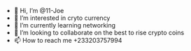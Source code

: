 - 👋 Hi, I’m @11-Joe
- 👀 I’m interested in cryto currency
- 🌱 I’m currently learning networking
- 💞️ I’m looking to collaborate on the best to rise crypto coins
- 📫 How to reach me +233203757994

<!---
11-Joe/11-Joe is a ✨ special ✨ repository because its `README.md` (this file) appears on your GitHub profile.
You can click the Preview link to take a look at your changes.
--->
